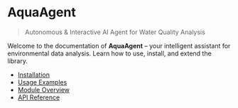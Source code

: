 
# AquaAgent

> Autonomous & Interactive AI Agent for Water Quality Analysis

Welcome to the documentation of **AquaAgent** – your intelligent assistant for environmental data analysis. Learn how to use, install, and extend the library.

- [Installation](installation.md)
- [Usage Examples](usage.md)
- [Module Overview](modules.md)
- [API Reference](api_reference.md)
